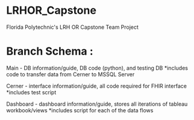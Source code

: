 # LRHOR_Capstone
Florida Polytechnic's LRH OR Capstone Team Project

# Branch Schema : 
Main - DB information/guide, DB code (python), and testing DB
  *includes code to transfer data from Cerner to MSSQL Server

Cerner - interface information/guide, all code required for FHIR interface
  *includes test script

Dashboard - dashboard information/guide, stores all iterations of tableau workbook/views
  *includes script for each of the data flows 
